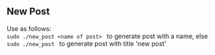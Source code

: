 New Post
----
Use as follows:  
<code>sudo ./new_post \<name of post\> </code>  to generate post with a name, else  
<code>sudo ./new_post </code>  to generate post with title 'new post'

